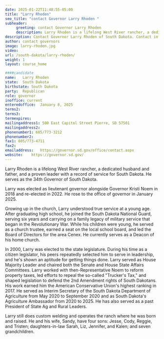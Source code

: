 ```yaml
---
date: 2025-01-22T11:48:55-05:00
title: "Larry Rhoden"
seo_title: "contact Governor Larry Rhoden "
subheader:
     greeting: contact Governor Larry Rhoden 
     description: Larry Rhoden is a lifelong West River rancher, a dedicated husband and father, and a proven leader with a record of service for South Dakota. He serves as the 34th Governor of South Dakota.
description: Contact Governor Larry Rhoden of South Dakota. Contact information for Larry Rhoden includes her email address, phone number, and mailing address.
author: contact governors
image: larry-rhoden.jpg
video:
url: /south-dakota/larry-rhoden/
weight: 1
layout: course_home

####candidate
name:	Larry Rhoden
state:	South Dakota
birthstate: South Dakota
party:	Republican
role: governor
inoffice: current
enteredoffice:	January 8, 2025 
terms2: 
terms3: 
termexpires:	
mailingaddress1: 500 East Capitol Street Pierre, SD 57501
mailingaddress2:		
phonenumber1: 605/773-3212
phonenumber2:	
fax1: 605/773-4711
fax2: 
emailaddress:	https://governor.sd.gov/office/contact.aspx
website:	https://governor.sd.gov/
---
```


Larry Rhoden is a lifelong West River rancher, a dedicated husband and father, and a proven leader with a record of service for South Dakota. He serves as the 34th Governor of South Dakota.

Larry was elected as lieutenant governor alongside Governor Kristi Noem in 2018 and re-elected in 2022. He rose to the office of governor in January 2025.

Growing up in the church, Larry understood true service at a young age. After graduating high school, he joined the South Dakota National Guard, serving six years and carrying on a family legacy of military service that began in the Revolutionary War. While his children were young, he served as a church trustee, earned a seat on the local school board, and led the Board of Directors for the area Cenex. He currently serves as a Deacon of his home church.

In 2000, Larry was elected to the state legislature. During his time as a citizen legislator, his peers repeatedly selected him to serve in leadership, and he's shown an aptitude for getting things done. Larry served as House Majority Leader and chaired both the Senate and House State Affairs Committees. Larry worked with then-Representative Noem to reform property taxes, led efforts to repeal the so-called "Trucker's Tax," and shaped legislation to defend the 2nd Amendment rights of South Dakotans. His work earned him the American Conservative Union's highest ranking in 2017. He served as Interim Secretary of the South Dakota Department of Agriculture from May 2020 to September 2020 and as South Dakota's Agriculture Ambassador from 2020 to 2025. He has also served as a past President of State Ag and Rural Leaders.

Larry still does custom welding and operates the ranch where he was born and raised. He and his wife, Sandy, have four sons: Jesse, Cody, Reggie, and Tristen; daughters-in-law Sarah, Liz, Jennifer, and Kalen; and seven grandchildren.